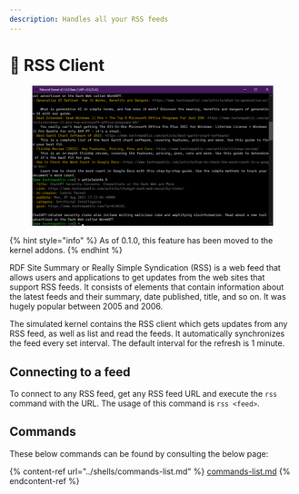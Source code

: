 ```yaml
---
description: Handles all your RSS feeds
---
```


# 📰 RSS Client

<figure><img src="../../../.gitbook/assets/image (16).png" alt=""><figcaption></figcaption></figure>

{% hint style="info" %}
As of 0.1.0, this feature has been moved to the kernel addons.
{% endhint %}

RDF Site Summary or Really Simple Syndication (RSS) is a web feed that allows users and applications to get updates from the web sites that support RSS feeds. It consists of elements that contain information about the latest feeds and their summary, date published, title, and so on. It was hugely popular between 2005 and 2006.

The simulated kernel contains the RSS client which gets updates from any RSS feed, as well as list and read the feeds. It automatically synchronizes the feed every set interval. The default interval for the refresh is 1 minute.

## Connecting to a feed

To connect to any RSS feed, get any RSS feed URL and execute the `rss` command with the URL. The usage of this command is `rss <feed>`.

## Commands

These below commands can be found by consulting the below page:

{% content-ref url="../shells/commands-list.md" %}
[commands-list.md](../shells/commands-list.md)
{% endcontent-ref %}
